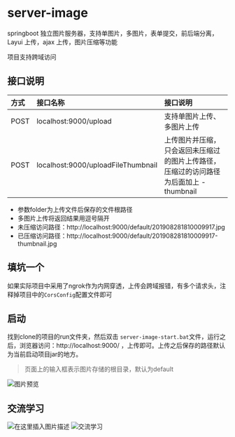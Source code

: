 # server-image

springboot 独立图片服务器，支持单图片，多图片，表单提交，前后端分离，Layui 上传，ajax 上传，图片压缩等功能

项目支持跨域访问

## 接口说明

| 方式 | 接口名称 | 接口说明 |
|:--|:--|:--|
| POST | localhost:9000/upload |支持单图片上传、多图片上传 |
| POST | localhost:9000/uploadFileThumbnail | 上传图片并压缩，只会返回未压缩过的图片上传路径，压缩过的访问路径为后面加上 -thumbnail |

- 参数folder为上传文件后保存的文件根路径
- 多图片上传将返回结果用逗号隔开
- 未压缩访问路径：http://localhost:9000/default/201908281810009917.jpg
- 已压缩访问路径：http://localhost:9000/default/201908281810009917-thumbnail.jpg

## 填坑一个

如果实际项目中采用了ngrok作为内网穿透，上传会跨域报错，有多个请求头，注释掉项目中的`CorsConfig`配置文件即可

## 启动

找到clone的项目的run文件夹，然后双击 `server-image-start.bat`文件，运行之后，浏览器访问：http://localhost:9000/ ，上传即可。上传之后保存的路径默认为当前启动项目jar的地方。

> 页面上的输入框表示图片存储的根目录，默认为default

![图片预览](https://github.com/Tellsea/server-image/blob/master/images/1.png)

## 交流学习

![在这里插入图片描述](https://github.com/Tellsea/springboot-learn/blob/master/doc/images/emoticon1.jpg)
![交流学习](https://github.com/Tellsea/springboot-learn/blob/master/doc/images/qq-group.png)
